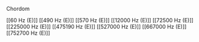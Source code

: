 Chordom

[[60 Hz (E)]]
[[490 Hz (E)]]
[[570 Hz (E)]]
[[12000 Hz (E)]]
[[72500 Hz (E)]]
[[225000 Hz (E)]]
[[475190 Hz (E)]]
[[527000 Hz (E)]]
[[667000 Hz (E)]]
[[752700 Hz (E)]]